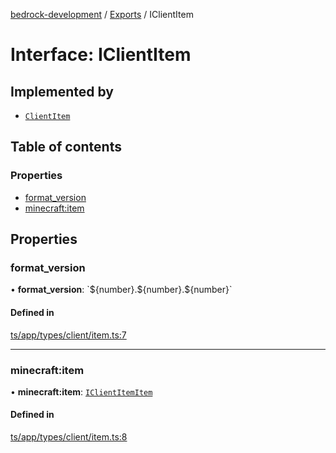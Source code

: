 [bedrock-development](../README.md) / [Exports](../modules.md) / IClientItem

# Interface: IClientItem

## Implemented by

- [`ClientItem`](../classes/ClientItem.md)

## Table of contents

### Properties

- [format\_version](IClientItem.md#format_version)
- [minecraft:item](IClientItem.md#minecraft:item)

## Properties

### format\_version

• **format\_version**: \`$\{number}.$\{number}.$\{number}\`

#### Defined in

[ts/app/types/client/item.ts:7](https://github.com/DauntlessStudio/Bedrock-Developments/blob/9a78313/ts/app/types/client/item.ts#L7)

___

### minecraft:item

• **minecraft:item**: [`IClientItemItem`](IClientItemItem.md)

#### Defined in

[ts/app/types/client/item.ts:8](https://github.com/DauntlessStudio/Bedrock-Developments/blob/9a78313/ts/app/types/client/item.ts#L8)
